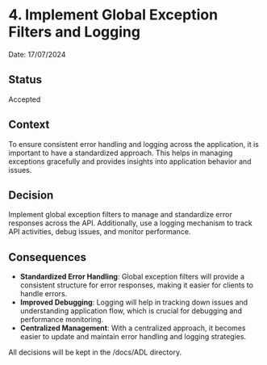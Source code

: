 # 4. Implement Global Exception Filters and Logging

Date: 17/07/2024

## Status
Accepted

## Context
To ensure consistent error handling and logging across the application, it is important to have a standardized approach. This helps in managing exceptions gracefully and provides insights into application behavior and issues.

## Decision
Implement global exception filters to manage and standardize error responses across the API. Additionally, use a logging mechanism to track API activities, debug issues, and monitor performance.

## Consequences
- **Standardized Error Handling**: Global exception filters will provide a consistent structure for error responses, making it easier for clients to handle errors.
- **Improved Debugging**: Logging will help in tracking down issues and understanding application flow, which is crucial for debugging and performance monitoring.
- **Centralized Management**: With a centralized approach, it becomes easier to update and maintain error handling and logging strategies.

All decisions will be kept in the /docs/ADL directory.
